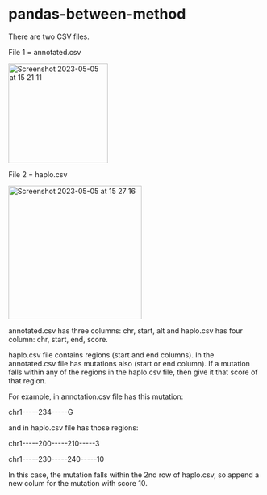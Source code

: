 # pandas-between-method

There are two CSV files.

File 1 = annotated.csv

<img width="197" alt="Screenshot 2023-05-05 at 15 21 11" src="https://user-images.githubusercontent.com/13205577/236469906-12ae49ec-fa4b-4ba5-86d8-befd419b9178.png">

File 2 = haplo.csv

<img width="264" alt="Screenshot 2023-05-05 at 15 27 16" src="https://user-images.githubusercontent.com/13205577/236470350-292fd15f-4861-4aca-8ed4-0ed2be821ddb.png">

annotated.csv has three columns: chr, start, alt and haplo.csv has four column: chr, start, end, score.

haplo.csv file contains regions (start and end columns). In the annotated.csv file has mutations also (start or end column). If a mutation falls within any of the regions in the haplo.csv file, then give it that score of that region.

For example, in annotation.csv file has this mutation: 

chr1-----234-----G 

and in haplo.csv file has those regions:

chr1-----200-----210-----3

chr1-----230-----240-----10

In this case, the mutation falls within the 2nd row of haplo.csv, so append a new colum for the mutation with score 10.
